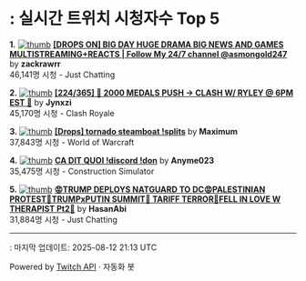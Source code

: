 # : 실시간 트위치 시청자수 Top 5

**1.** [![thumb](https://static-cdn.jtvnw.net/previews-ttv/live_user_zackrawrr-320x180.jpg)](https://twitch.tv/zackrawrr)
**[[DROPS ON] BIG DAY HUGE DRAMA BIG NEWS AND GAMES MULTISTREAMING+REACTS | Follow My 24/7 channel @asmongold247](https://twitch.tv/zackrawrr)** by **zackrawrr**<br>46,141명 시청  - Just Chatting

**2.** [![thumb](https://static-cdn.jtvnw.net/previews-ttv/live_user_jynxzi-320x180.jpg)](https://twitch.tv/Jynxzi)
**[[224/365] 🚨 2000 MEDALS PUSH -> CLASH W/ RYLEY @ 6PM EST 🚨](https://twitch.tv/Jynxzi)** by **Jynxzi**<br>45,170명 시청  - Clash Royale

**3.** [![thumb](https://static-cdn.jtvnw.net/previews-ttv/live_user_maximum-320x180.jpg)](https://twitch.tv/Maximum)
**[[Drops] tornado steamboat !splits](https://twitch.tv/Maximum)** by **Maximum**<br>37,843명 시청  - World of Warcraft

**4.** [![thumb](https://static-cdn.jtvnw.net/previews-ttv/live_user_anyme023-320x180.jpg)](https://twitch.tv/Anyme023)
**[CA DIT QUOI  !discord !don](https://twitch.tv/Anyme023)** by **Anyme023**<br>35,475명 시청  - Construction Simulator

**5.** [![thumb](https://static-cdn.jtvnw.net/previews-ttv/live_user_hasanabi-320x180.jpg)](https://twitch.tv/HasanAbi)
**[😡TRUMP DEPLOYS NATGUARD TO DC😡PALESTINIAN PROTEST🤬TRUMPxPUTIN SUMMIT🤬 TARIFF TERROR🤬FELL IN LOVE W THERAPIST Pt2🤬](https://twitch.tv/HasanAbi)** by **HasanAbi**<br>31,884명 시청  - Just Chatting


---
: 마지막 업데이트: 2025-08-12 21:13 UTC

Powered by [Twitch API](https://dev.twitch.tv/docs/api/reference) · 자동화 봇